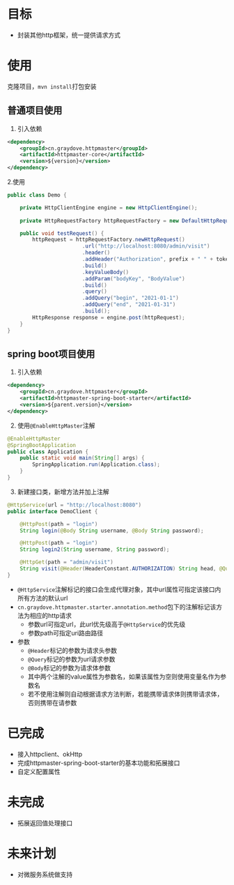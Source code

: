 # 目标
* 封装其他http框架，统一提供请求方式

# 使用
克隆项目，`mvn install`打包安装

## 普通项目使用
1. 引入依赖
```xml
<dependency>
    <groupId>cn.graydove.httpmaster</groupId>
    <artifactId>httpmaster-core</artifactId>
    <version>${version}</version>
</dependency>
```
2.使用
```java
public class Demo {

    private HttpClientEngine engine = new HttpClientEngine();
    
    private HttpRequestFactory httpRequestFactory = new DefaultHttpRequestFactory();

    public void testRequest() {
        httpRequest = httpRequestFactory.newHttpRequest()
                        .url("http://localhost:8080/admin/visit")
                        .header()
                        .addHeader("Authorization", prefix + " " + token)
                        .build()
                        .keyValueBody()
                        .addParam("bodyKey", "BodyValue")
                        .build()
                        .query()
                        .addQuery("begin", "2021-01-1")
                        .addQuery("end", "2021-01-31")
                        .build();
        HttpResponse response = engine.post(httpRequest);
    }
}
```

## spring boot项目使用
1. 引入依赖
```xml
<dependency>
    <groupId>cn.graydove.httpmaster</groupId>
    <artifactId>httpmaster-spring-boot-starter</artifactId>
    <version>${parent.version}</version>
</dependency>
```
2. 使用`@EnableHttpMaster`注解
```java
@EnableHttpMaster
@SpringBootApplication
public class Application {
    public static void main(String[] args) {
        SpringApplication.run(Application.class);
    }
}
```
3. 新建接口类，新增方法并加上注解
```java
@HttpService(url = "http://localhost:8080")
public interface DemoClient {

    @HttpPost(path = "login")
    String login(@Body String username, @Body String password);

    @HttpPost(path = "login")
    String login2(String username, String password);

    @HttpGet(path = "admin/visit")
    String visit(@Header(HeaderConstant.AUTHORIZATION) String head, @Query("begin") String arg0, @Query("end")String arg1);
}

```
* `@HttpService`注解标记的接口会生成代理对象，其中url属性可指定该接口内所有方法的默认url
* `cn.graydove.httpmaster.starter.annotation.method`包下的注解标记该方法为相应的http请求
    * 参数url可指定url，此url优先级高于`@HttpService`的优先级
    * 参数path可指定uri路由路径
* 参数
    * `@Header`标记的参数为请求头参数
    * `@Query`标记的参数为url请求参数
    * `@Body`标记的参数为请求体参数
    * 其中两个注解的value属性为参数名，如果该属性为空则使用变量名作为参数名
    * 若不使用注解则自动根据请求方法判断，若能携带请求体则携带请求体，否则携带在请参数

# 已完成
* 接入httpclient、okHttp
* 完成httpmaster-spring-boot-starter的基本功能和拓展接口
* 自定义配置属性

# 未完成
* 拓展返回值处理接口

# 未来计划
* 对微服务系统做支持